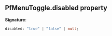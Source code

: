 ## PfMenuToggle.disabled property

**Signature:**

```typescript
disabled: "true" | "false" | null;
```
